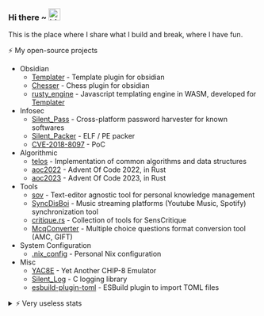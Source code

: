 ### Hi there ~ <img src="https://user-images.githubusercontent.com/1303154/88677602-1635ba80-d120-11ea-84d8-d263ba5fc3c0.gif" width="24px" alt="hi">

This is the place where I share what I build and break, where I have fun.

⚡️ My open-source projects

- Obsidian
    - [Templater](https://github.com/SilentVoid13/Templater) - Template plugin for obsidian
    - [Chesser](https://github.com/SilentVoid13/Chesser) - Chess plugin for obsidian
    - [rusty_engine](https://github.com/SilentVoid13/rusty_engine) - Javascript templating engine in WASM, developed for [Templater](https://github.com/SilentVoid13/Templater)
- Infosec
    - [Silent_Pass](https://github.com/SilentVoid13/Silent_Pass) - Cross-platform password harvester for known softwares
    - [Silent_Packer](https://github.com/SilentVoid13/Silent_Packer) - ELF / PE packer
    - [CVE-2018-8097](https://github.com/SilentVoid13/CVE-2018-8097) - PoC
- Algorithmic
    - [telos](https://github.com/SilentVoid13/telos) - Implementation of common algorithms and data structures
    - [aoc2022](https://github.com/SilentVoid13/aoc2022) - Advent Of Code 2022, in Rust
    - [aoc2023](https://github.com/SilentVoid13/aoc2023) - Advent Of Code 2023, in Rust
- Tools
    - [sov](https://github.com/SilentVoid13/sov) - Text-editor agnostic tool for personal knowledge management
    - [SyncDisBoi](https://github.com/SilentVoid13/SyncDisBoi) - Music streaming platforms (Youtube Music, Spotify) synchronization tool
    - [critique.rs](https://github.com/SilentVoid13/critique.rs) - Collection of tools for SensCritique
    - [McqConverter](https://github.com/SilentVoid13/McqConverter) - Multiple choice questions format conversion tool (AMC, GIFT)
- System Configuration
    - [.nix_config](https://github.com/SilentVoid13/.nix_config) - Personal Nix configuration
- Misc
    - [YAC8E](https://github.com/SilentVoid13/YAC8E) - Yet Another CHIP-8 Emulator
    - [Silent_Log](https://github.com/SilentVoid13/Silent_Log) - C logging library
    - [esbuild-plugin-toml](https://github.com/SilentVoid13/esbuild-plugin-toml) - ESBuild plugin to import TOML files

<details>
<summary>⚡️ Very useless stats</summary>

<img src="https://github-readme-stats.vercel.app/api?username=silentvoid13&show_icons=true&count_private=true&theme=tokyonight">
<img src="https://github-readme-stats.vercel.app/api/top-langs/?username=silentvoid13&theme=tokyonight">
</details>
